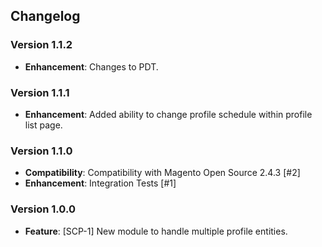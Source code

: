## Changelog

### Version 1.1.2
- **Enhancement**: Changes to PDT.

### Version 1.1.1
- **Enhancement**: Added ability to change profile schedule within profile list page.

### Version 1.1.0
- **Compatibility**: Compatibility with Magento Open Source 2.4.3 [#2]
- **Enhancement**: Integration Tests [#1]

### Version 1.0.0
- **Feature**: [SCP-1] New module to handle multiple profile entities.
